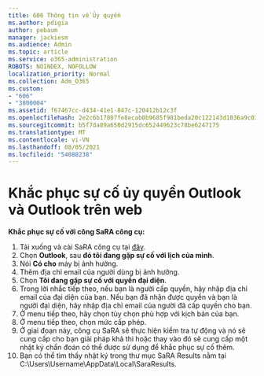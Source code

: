 ```yaml
---
title: 606 Thông tin về Ủy quyền
ms.author: pdigia
author: pebaum
manager: jackiesm
ms.audience: Admin
ms.topic: article
ms.service: o365-administration
ROBOTS: NOINDEX, NOFOLLOW
localization_priority: Normal
ms.collection: Adm_O365
ms.custom:
- "606"
- "3800004"
ms.assetid: f67467cc-d434-41e1-847c-120412b12c3f
ms.openlocfilehash: 2e2c6b17807fe8ecab0b9685f981beda20c122143d1036a9c03075552c5ca897
ms.sourcegitcommit: b5f7da89a650d2915dc652449623c78be6247175
ms.translationtype: MT
ms.contentlocale: vi-VN
ms.lasthandoff: 08/05/2021
ms.locfileid: "54088238"
---
```

# <a name="troubleshooting-delegation-in-outlook-and-outlook-on-the-web"></a>Khắc phục sự cố ủy quyền Outlook và Outlook trên web

**Khắc phục sự cố với công SaRA công cụ:**

1. Tải xuống và cài SaRA công cụ tại [đây](https://aka.ms/SaRA-SkypeForBusinessSignIn).
1. Chọn **Outlook**, sau **đó tôi đang gặp sự cố với lịch của mình**.
1. Nói **Có cho** máy bị ảnh hưởng.
1. Thêm địa chỉ email của người dùng bị ảnh hưởng.
1. Chọn **Tôi đang gặp sự cố với quyền đại diện**.
1. Trong lời nhắc tiếp theo, nếu bạn là người cấp quyền, hãy nhập địa chỉ email của đại diện của bạn. Nếu bạn đã nhận được quyền và bạn là người đại diện, hãy nhập địa chỉ email của người đã cấp quyền cho bạn.
1. Ở menu tiếp theo, hãy chọn tùy chọn phù hợp với kịch bản của bạn.
1. Ở menu tiếp theo, chọn mức cấp phép.
1. Ở giai đoạn này, công cụ SaRA sẽ thực hiện kiểm tra tự động và nó sẽ cung cấp cho bạn giải pháp khả thi hoặc thay vào đó sẽ cung cấp một nhật ký chẩn đoán có thể được sử dụng để khắc phục sự cố thêm.
1. Bạn có thể tìm thấy nhật ký trong thư mục SaRA Results nằm tại C:\Users\Username\AppData\Local\SaraResults.
